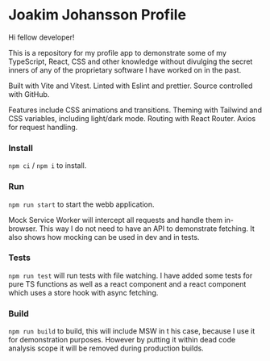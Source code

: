 # Joakim Johansson Profile

Hi fellow developer!

This is a repository for my profile app to demonstrate some of my TypeScript, React, CSS and other knowledge without divulging the secret inners of any of the proprietary software I have worked on in the past.

Built with Vite and Vitest. Linted with Eslint and prettier. Source controlled with GitHub.

Features include CSS animations and transitions. Theming with Tailwind and CSS variables, including light/dark mode. Routing with React Router. Axios for request handling.

### Install
`npm ci` / `npm i` to install.

### Run
`npm run start` to start the webb application.

Mock Service Worker will intercept all requests and handle them in-browser. This way I do not need to have an API to demonstrate fetching. It also shows how mocking can be used in dev and in tests.

### Tests
`npm run test` will run tests with file watching. I have added some tests for pure TS functions as well as a react component and a react component which uses a store hook with async fetching.

### Build
`npm run build` to build, this will include MSW in t his case, because I use it for demonstration purposes. However by putting it within dead code analysis scope it will be removed during production builds.
